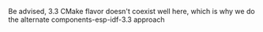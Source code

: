 Be advised, 3.3 CMake flavor doesn't coexist well here,
which is why we do the alternate components-esp-idf-3.3 approach